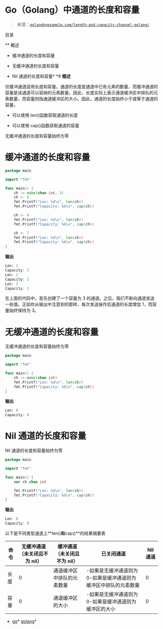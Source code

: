 <!--yml

类别：未分类

日期：2024-10-13 06:24:37

-->

# Go（Golang）中通道的长度和容量

> 来源：[`golangbyexample.com/length-and-capacity-channel-golang/`](https://golangbyexample.com/length-and-capacity-channel-golang/)

目录

**   概述

+   缓冲通道的长度和容量

+   无缓冲通道的长度和容量

+   Nil 通道的长度和容量*  *# **概述**

仅缓冲通道适用长度和容量。通道的长度是通道中已有元素的数量，而缓冲通道的容量是该通道可以容纳的元素数量。因此，长度实际上表示通道缓冲区中排队的元素数量，而容量则指通道缓冲区的大小。因此，通道的长度始终小于或等于通道的容量。

+   可以使用 len()函数获取通道的长度

+   可以使用 cap()函数获取通道的容量

无缓冲通道的长度和容量始终为零

# **缓冲通道的长度和容量**

```go
package main

import "fmt"

func main() {
	ch := make(chan int, 3)
	ch <- 5
	fmt.Printf("Len: %d\n", len(ch))
	fmt.Printf("Capacity: %d\n", cap(ch))

	ch <- 6
	fmt.Printf("Len: %d\n", len(ch))
	fmt.Printf("Capacity: %d\n", cap(ch))

	ch <- 7
	fmt.Printf("Len: %d\n", len(ch))
	fmt.Printf("Capacity: %d\n", cap(ch))
}
```

**输出**

```go
Len: 1
Capacity: 3
Len: 2
Capacity: 3
Len: 3
Capacity: 3
```

在上面的代码中，首先创建了一个容量为 3 的通道。之后，我们不断向通道发送一些值。正如你从输出中注意到的那样，每次发送操作后通道的长度增加 1，而容量始终保持为 3。

# **无缓冲通道的长度和容量**

无缓冲通道的长度和容量始终为零

```go
package main

import "fmt"

func main() {
    ch := make(chan int)
    fmt.Printf("Len: %d\n", len(ch))
    fmt.Printf("Capacity: %d\n", cap(ch))
}
```

**输出**

```go
Len: 0
Capacity: 0
```

# **Nil 通道的长度和容量**

Nil 通道的长度和容量始终为零

```go
package main

import "fmt"

func main() {
	var ch chan int

	fmt.Printf("Len: %d\n", len(ch))
	fmt.Printf("Capacity: %d\n", cap(ch))
}
```

**输出**

```go
Len: 0
Capacity: 0
```

以下是不同类型通道上**len()**和**cap()**的结果摘要表

| **命令** | **无缓冲通道**（未关闭且不为 nil） | **缓冲通道**（未关闭且不为 nil） | **已关闭通道** | **Nil 通道** |
| --- | --- | --- | --- | --- |
| 长度 | 0 | 通道缓冲区中排队的元素数量 | -如果是无缓冲通道则为 0-如果是缓冲通道则为缓冲区中排队的元素数量 | 0 |
| 容量 | 0 | 通道缓冲区的大小 | -如果是无缓冲通道则为 0-如果是缓冲通道则为缓冲区的大小 | 0 |

+   [go](https://golangbyexample.com/tag/go/)*   [golang](https://golangbyexample.com/tag/golang/)*
